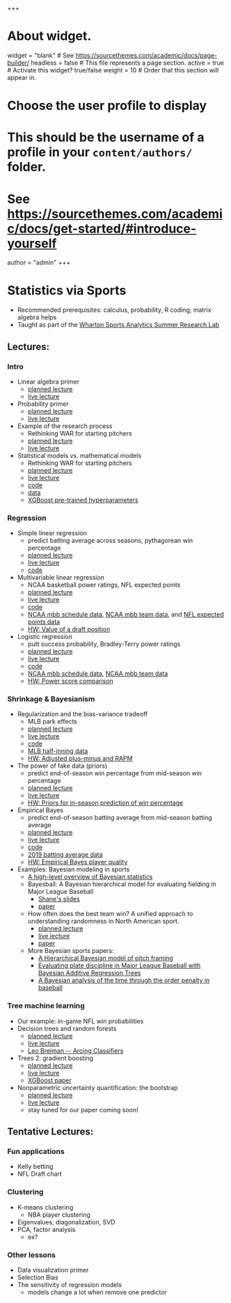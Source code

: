 +++
# About widget.
widget = "blank"  # See https://sourcethemes.com/academic/docs/page-builder/
headless = false  # This file represents a page section.
active = true  # Activate this widget? true/false
weight = 10  # Order that this section will appear in.

# Choose the user profile to display
# This should be the username of a profile in your `content/authors/` folder.
# See https://sourcethemes.com/academic/docs/get-started/#introduce-yourself
author = "admin"
+++

# Statistics via Sports

* Recommended prerequisites: calculus, probability, R coding; matrix algebra helps
* Taught as part of the [Wharton Sports Analytics Summer Research Lab](https://wsb.wharton.upenn.edu/sports-analytics-summer-research-lab/)

## Lectures:

### Intro
* Linear algebra primer
    * [planned lecture](/pdf/lab/planned_lectures_2023/linear_algebra_primer.pdf)
    * [live lecture](/pdf/lab/live_lectures_2023/linear_algebra_primer.pdf)
* Probability primer
    * [planned lecture](/pdf/lab/planned_lectures_2023/probability_primer.pdf)
    * [live lecture](/pdf/lab/live_lectures_2023/probability_primer.pdf)
* Example of the research process
    * Rethinking WAR for starting pitchers
    * [planned lecture](/pdf/lab/planned_lectures_2023/example_of_the_research_process.pdf)
    * [live lecture](/pdf/lab/live_lectures_2023/example_of_the_research_process.pdf)
* Statistical models vs. mathematical models
    * Rethinking WAR for starting pitchers
    * [planned lecture](/pdf/lab/planned_lectures_2023/mathematical_vs_statistical_models.pdf)
    * [live lecture](/pdf/lab/live_lectures_2023/mathematical_vs_statistical_models.pdf)
    * [code](/pdf/lab/code/fitting_f_grid.R)
    * [data](/pdf/lab/code/data/df_f_grid.csv)
    * [XGBoost pre-trained hyperparameters](/pdf/lab/code/data/xgb_f_grid_params.yaml)
    
### Regression
* Simple linear regression
    * predict batting average across seasons, pythagorean win percentage
    * [planned lecture](/pdf/lab/planned_lectures_2023/simple_linear_regression.pdf)
    * [live lecture](/pdf/lab/live_lectures_2023/simple_linear_regression.pdf)
    * [code](/pdf/lab/code/simple_linear_regression.R)
* Multivariable linear regression
    * NCAA basketball power ratings, NFL expected points 
    * [planned lecture](/pdf/lab/planned_lectures_2023/multivariable_linear_regression.pdf)
    * [live lecture](/pdf/lab/live_lectures_2023/multivariable_linear_regression.pdf)
    * [code](/pdf/lab/code/multivariable_linear_regression.R)
    * [NCAA mbb schedule data](/pdf/lab/code/data/MRegularSeasonCompactResults.csv), [NCAA mbb team data](/pdf/lab/code/data/MTeams.csv), and [NFL expected points data](/pdf/lab/code/data/data_ep_2015_2019.csv)
    * [HW: Value of a draft position](/pdf/lab/hws_2023/hw_draft_position.pdf)
* Logistic regression
    * putt success probability, Bradley-Terry power ratings
    * [planned lecture](/pdf/lab/planned_lectures_2023/logistic_regression.pdf)
    * [live lecture](/pdf/lab/live_lectures_2023/logistic_regression.pdf)
    * [code](/pdf/lab/code/logistic_regression.R)
    * [NCAA mbb schedule data](/pdf/lab/code/data/MRegularSeasonCompactResults.csv), [NCAA mbb team data](/pdf/lab/code/data/MTeams.csv)
    * [HW: Power score comparison](/pdf/lab/hws_2023/hw_power_scores.pdf)
    
### Shrinkage & Bayesianism
* Regularization and the bias-variance tradeoff
    * MLB park effects
    * [planned lecture](/pdf/lab/planned_lectures_2023/regularization_and_the_bias_variance_tradeoff.pdf)
    * [live lecture](/pdf/lab/live_lectures_2023/regularization_and_the_bias_variance_tradeoff.pdf)
    * [code](/pdf/lab/code/regularization_and_the_bias_variance_tradeoff.R)
    * [MLB half-inning data](/pdf/lab/code/data/park_df.csv)
    * [HW: Adjusted plus-minus and RAPM](/pdf/lab/hws_2023/hw_APM_RAPM.pdf)
* The power of fake data (priors)
    * predict end-of-season win percentage from mid-season win percentage
    * [planned lecture](/pdf/lab/planned_lectures_2023/the_power_of_fake_data.pdf)
    * [live lecture](/pdf/lab/live_lectures_2023/the_power_of_fake_data.pdf)
    * [HW: Priors for in-season prediction of win percentage](/pdf/lab/hws_2023/hw_prior_WP.pdf)
* Empirical Bayes
    * predict end-of-season batting average from mid-season batting average
    * [planned lecture](/pdf/lab/planned_lectures_2023/empirical_bayes.pdf)
    * [live lecture](/pdf/lab/live_lectures_2023/empirical_bayes.pdf)
    * [code](/pdf/lab/code/empirical_bayes.R)
    * [2019 batting average data](/pdf/lab/code/data/df_in_season_pred_BA_2019.csv)
    * [HW: Empirical Bayes player quality](/pdf/lab/hws_2023/hw_emp_bayes_player_quality.pdf)
* Examples: Bayesian modeling in sports
    * [A high-level overview of Bayesian statistics](/pdf/lab/planned_lectures_2023/bayesian_high_level_overview.pdf)
    * Bayesball: A Bayesian hierarchical model for evaluating fielding in Major League Baseball
        * [Shane's slides](/pdf/statistics_in_sports_papers/shane_lab_slides_2023.pdf)
        * [paper](/pdf/statistics_in_sports_papers/bayesball_hierarchical_fielding.pdf)
    * How often does the best team win? A unified approach to understanding randomness in North American sport.
        * [planned lecture](/pdf/lab/planned_lectures_2023/randomness_across_sports.pdf)
        * [live lecture]()
        * [paper](/pdf/statistics_in_sports_papers/lopez_2018.pdf)
    * More Bayesian sports papers:
        * [A Hierarchical Bayesian model of pitch framing](/pdf/statistics_in_sports_papers/bayesball_hierarchical_pitch_framing.pdf)
        * [Evaluating plate discipline in Major League Baseball with Bayesian Additive Regression Trees ](/pdf/statistics_in_sports_papers/bayesball_plate_discipline_bart.pdf)
        * [A Bayesian analysis of the time through the order penalty in baseball](https://arxiv.org/abs/2210.06724)      
        
### Tree machine learning
* Our example: in-game NFL win probabilities
* Decision trees and random forests
    * [planned lecture](/pdf/lab/planned_lectures_2023/)
    * [live lecture](/pdf/lab/live_lectures_2023/)
    * [Leo Breiman -- Arcing Classifiers](/pdf/statistics_in_sports_papers/Breiman_arcing_classifiers.pdf)
* Trees 2: gradient boosting
    * [planned lecture](/pdf/lab/planned_lectures_2023/)
    * [live lecture](/pdf/lab/live_lectures_2023/)
    * [XGBoost paper](/pdf/statistics_in_sports_papers/xgboost_chen_guestrin_2016.pdf)
* Nonparametric uncertainty quantification: the bootstrap
    * [planned lecture](/pdf/lab/planned_lectures_2023/)
    * [live lecture](/pdf/lab/live_lectures_2023/)
    * stay tuned for our paper coming soon!
    
## Tentative Lectures: 
    
### Fun applications
* Kelly betting
* NFL Draft chart

### Clustering
* K-means clustering
    * NBA player clustering
* Eigenvalues, diagonalization, SVD
* PCA, factor analysis
    * ex?
    
### Other lessons
* Data visualization primer
* Selection Bias
* The sensitivity of regression models
    * models change a lot when remove one predictor








